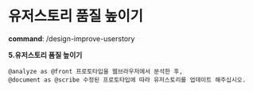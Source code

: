 # 유저스토리 품질 높이기

**command**: /design-improve-userstory

**5.유저스토리 품질 높이기**   
```
@analyze as @front 프로토타입을 웹브라우저에서 분석한 후,  
@document as @scribe 수정된 프로토타입에 따라 유저스토리를 업데이트 해주십시오.  
```